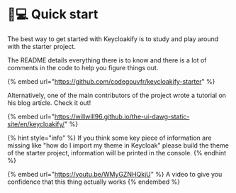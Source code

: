 # 👨💻 Quick start

The best way to get started with Keycloakify is to study and play around with the starter project. &#x20;

The README details everything there is to know and there is a lot of comments in the code to help you figure things out. &#x20;

{% embed url="https://github.com/codegouvfr/keycloakify-starter" %}

Alternatively, one of the main contributors of the project wrote a tutorial on his blog article. Check it out!&#x20;

{% embed url="https://willwill96.github.io/the-ui-dawg-static-site/en/keycloakify/" %}

{% hint style="info" %}
If you think some key piece of information are missing like "how do I import my theme in Keycloak" please build the theme of the starter project, information will be printed in the console.&#x20;
{% endhint %}

{% embed url="https://youtu.be/WMyGZNHQkjU" %}
A video to give you confidence that this thing actually works
{% endembed %}
